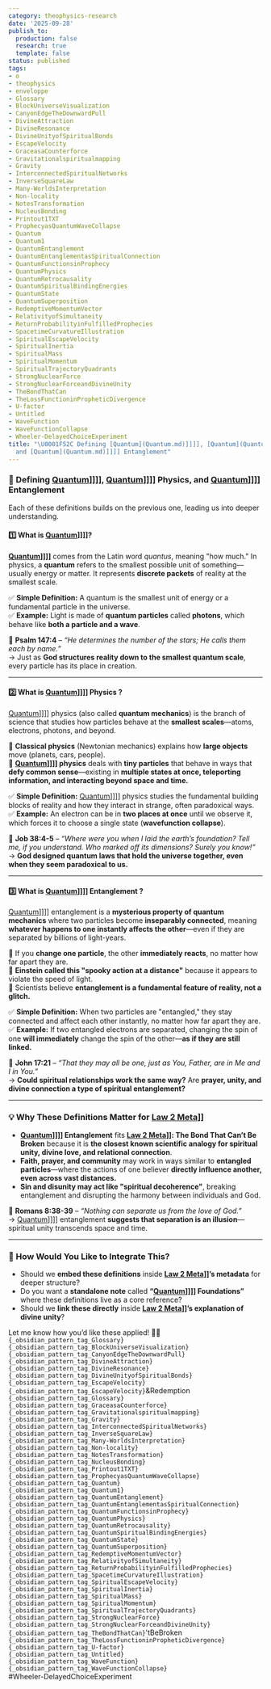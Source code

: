 ```yaml
---
category: theophysics-research
date: '2025-09-28'
publish_to:
  production: false
  research: true
  template: false
status: published
tags:
- o
- theophysics
- enveloppe
- Glossary
- BlockUniverseVisualization
- CanyonEdgeTheDownwardPull
- DivineAttraction
- DivineResonance
- DivineUnityofSpiritualBonds
- EscapeVelocity
- GraceasaCounterforce
- Gravitationalspiritualmapping
- Gravity
- InterconnectedSpiritualNetworks
- InverseSquareLaw
- Many-WorldsInterpretation
- Non-locality
- NotesTransformation
- NucleusBonding
- Printout1TXT
- ProphecyasQuantumWaveCollapse
- Quantum
- Quantum1
- QuantumEntanglement
- QuantumEntanglementasSpiritualConnection
- QuantumFunctionsinProphecy
- QuantumPhysics
- QuantumRetrocausality
- QuantumSpiritualBindingEnergies
- QuantumState
- QuantumSuperposition
- RedemptiveMomentumVector
- RelativityofSimultaneity
- ReturnProbabilityinFulfilledProphecies
- SpacetimeCurvatureIllustration
- SpiritualEscapeVelocity
- SpiritualInertia
- SpiritualMass
- SpiritualMomentum
- SpiritualTrajectoryQuadrants
- StrongNuclearForce
- StrongNuclearForceandDivineUnity
- TheBondThatCan
- TheLossFunctioninPropheticDivergence
- U-factor
- Untitled
- WaveFunction
- WaveFunctionCollapse
- Wheeler-DelayedChoiceExperiment
title: "\U0001F52C Defining [Quantum](Quantum.md)]]]], [Quantum](Quantum.md)]]]] Physics,
  and [Quantum](Quantum.md)]]]] Entanglement"
---
```

   
### **🔬 Defining [Quantum](../enveloppe/Quantum.md)]]]], [Quantum](../enveloppe/Quantum.md)]]]] Physics, and [Quantum](../enveloppe/Quantum.md)]]]] Entanglement**   
   
Each of these definitions builds on the previous one, leading us into deeper understanding.   
   
#### **1️⃣ What is [Quantum](../enveloppe/Quantum.md)]]]]?**   
   
**[Quantum](../enveloppe/Quantum.md)]]]]** comes from the Latin word _quantus_, meaning "how much." In physics, a **quantum** refers to the smallest possible unit of something—usually energy or matter. It represents **discrete packets** of reality at the smallest scale.   
   
✅ **Simple Definition:** A quantum is the smallest unit of energy or a fundamental particle in the universe.     
✅ **Example:** Light is made of **quantum particles** called **photons**, which behave like **both a particle and a wave**.   
   
📖 **Psalm 147:4** – _“He determines the number of the stars; He calls them each by name.”_     
→ Just as **God structures reality down to the smallest quantum scale**, every particle has its place in creation.   
   
   
---   
   
#### **2️⃣ What is [Quantum](../enveloppe/Quantum.md)]]]] Physics ?**   
   
[Quantum](../enveloppe/Quantum.md)]]]] physics (also called **quantum mechanics**) is the branch of science that studies how particles behave at the **smallest scales**—atoms, electrons, photons, and beyond.   
   
🔹 **Classical physics** (Newtonian mechanics) explains how **large objects** move (planets, cars, people).     
🔹 **[Quantum](../enveloppe/Quantum.md)]]]] physics** deals with **tiny particles** that behave in ways that **defy common sense**—existing in **multiple states at once, teleporting information, and interacting beyond space and time.**   
   
✅ **Simple Definition:** [Quantum](../enveloppe/Quantum.md)]]]] physics studies the fundamental building blocks of reality and how they interact in strange, often paradoxical ways.     
✅ **Example:** An electron can be in **two places at once** until we observe it, which forces it to choose a single state (**wavefunction collapse**).   
   
📖 **Job 38:4-5** – _“Where were you when I laid the earth’s foundation? Tell me, if you understand. Who marked off its dimensions? Surely you know!”_     
→ **God designed quantum laws that hold the universe together, even when they seem paradoxical to us.**   
   
   
---   
   
#### **3️⃣ What is [Quantum](../enveloppe/Quantum.md)]]]] Entanglement ?**   
   
[Quantum](../enveloppe/Quantum.md)]]]] entanglement is a **mysterious property of quantum mechanics** where two particles become **inseparably connected**, meaning **whatever happens to one instantly affects the other**—even if they are separated by billions of light-years.   
   
🔹 If you **change one particle**, the other **immediately reacts**, no matter how far apart they are.     
🔹 **Einstein called this "spooky action at a distance"** because it appears to violate the speed of light.     
🔹 Scientists believe **entanglement is a fundamental feature of reality, not a glitch.**   
   
✅ **Simple Definition:** When two particles are "entangled," they stay connected and affect each other instantly, no matter how far apart they are.     
✅ **Example:** If two entangled electrons are separated, changing the spin of one **will immediately** change the spin of the other—**as if they are still linked.**   
   
📖 **John 17:21** – _“That they may all be one, just as You, Father, are in Me and I in You.”_     
→ **Could spiritual relationships work the same way?** Are **prayer, unity, and divine connection a type of spiritual entanglement?**   
   
   
---   
   
### **💡 Why These Definitions Matter for [Law 2 Meta](ZZZ/1%20Faith%20with%20Physics/Law%202%20Folder/Law%202/Law%202%20Meta.md)]]**   
   
   
- **[Quantum](../enveloppe/Quantum.md)]]]] Entanglement** fits **[Law 2 Meta](ZZZ/1%20Faith%20with%20Physics/Law%202%20Folder/Law%202/Law%202%20Meta.md)]]: The Bond That Can’t Be Broken** because it is **the closest known scientific analogy for spiritual unity, divine love, and relational connection**.   
- **Faith, prayer, and community** may work in ways similar to **entangled particles**—where the actions of one believer **directly influence another, even across vast distances.**   
- **Sin and disunity may act like "spiritual decoherence"**, breaking entanglement and disrupting the harmony between individuals and God.   
   
📖 **Romans 8:38-39** – _“Nothing can separate us from the love of God.”_     
→ [Quantum](../enveloppe/Quantum.md)]]]] entanglement **suggests that separation is an illusion**—spiritual unity transcends space and time.   
   
   
---   
   
### **🚀 How Would You Like to Integrate This?**   
   
   
- Should we **embed these definitions** inside **[Law 2 Meta](ZZZ/1%20Faith%20with%20Physics/Law%202%20Folder/Law%202/Law%202%20Meta.md)]]’s metadata** for deeper structure?   
- Do you want a **standalone note** called **“[Quantum](../enveloppe/Quantum.md)]]]] Foundations”** where these definitions live as a core reference?   
- Should we **link these directly** inside **[Law 2 Meta](ZZZ/1%20Faith%20with%20Physics/Law%202%20Folder/Law%202/Law%202%20Meta.md)]]’s explanation of divine unity**?   
   
Let me know how you’d like these applied! 🚀🔥   
`{_obsidian_pattern_tag_Glossary}`   
`{_obsidian_pattern_tag_BlockUniverseVisualization}`   
`{_obsidian_pattern_tag_CanyonEdgeTheDownwardPull}`   
`{_obsidian_pattern_tag_DivineAttraction}`   
`{_obsidian_pattern_tag_DivineResonance}`   
`{_obsidian_pattern_tag_DivineUnityofSpiritualBonds}`   
`{_obsidian_pattern_tag_EscapeVelocity}`   
`{_obsidian_pattern_tag_EscapeVelocity}`&Redemption   
`{_obsidian_pattern_tag_Glossary}`   
`{_obsidian_pattern_tag_GraceasaCounterforce}`   
`{_obsidian_pattern_tag_Gravitationalspiritualmapping}`   
`{_obsidian_pattern_tag_Gravity}`   
`{_obsidian_pattern_tag_InterconnectedSpiritualNetworks}`   
`{_obsidian_pattern_tag_InverseSquareLaw}`   
`{_obsidian_pattern_tag_Many-WorldsInterpretation}`   
`{_obsidian_pattern_tag_Non-locality}`   
`{_obsidian_pattern_tag_NotesTransformation}`   
`{_obsidian_pattern_tag_NucleusBonding}`   
`{_obsidian_pattern_tag_Printout1TXT}`   
`{_obsidian_pattern_tag_ProphecyasQuantumWaveCollapse}`   
`{_obsidian_pattern_tag_Quantum}`   
`{_obsidian_pattern_tag_Quantum1}`   
`{_obsidian_pattern_tag_QuantumEntanglement}`   
`{_obsidian_pattern_tag_QuantumEntanglementasSpiritualConnection}`   
`{_obsidian_pattern_tag_QuantumFunctionsinProphecy}`   
`{_obsidian_pattern_tag_QuantumPhysics}`   
`{_obsidian_pattern_tag_QuantumRetrocausality}`   
`{_obsidian_pattern_tag_QuantumSpiritualBindingEnergies}`   
`{_obsidian_pattern_tag_QuantumState}`   
`{_obsidian_pattern_tag_QuantumSuperposition}`   
`{_obsidian_pattern_tag_RedemptiveMomentumVector}`   
`{_obsidian_pattern_tag_RelativityofSimultaneity}`   
`{_obsidian_pattern_tag_ReturnProbabilityinFulfilledProphecies}`   
`{_obsidian_pattern_tag_SpacetimeCurvatureIllustration}`   
`{_obsidian_pattern_tag_SpiritualEscapeVelocity}`   
`{_obsidian_pattern_tag_SpiritualInertia}`   
`{_obsidian_pattern_tag_SpiritualMass}`   
`{_obsidian_pattern_tag_SpiritualMomentum}`   
`{_obsidian_pattern_tag_SpiritualTrajectoryQuadrants}`   
`{_obsidian_pattern_tag_StrongNuclearForce}`   
`{_obsidian_pattern_tag_StrongNuclearForceandDivineUnity}`   
`{_obsidian_pattern_tag_TheBondThatCan}`'tBeBroken   
`{_obsidian_pattern_tag_TheLossFunctioninPropheticDivergence}`   
`{_obsidian_pattern_tag_U-factor}`   
`{_obsidian_pattern_tag_Untitled}`   
`{_obsidian_pattern_tag_WaveFunction}`   
`{_obsidian_pattern_tag_WaveFunctionCollapse}`   
#Wheeler-DelayedChoiceExperiment
